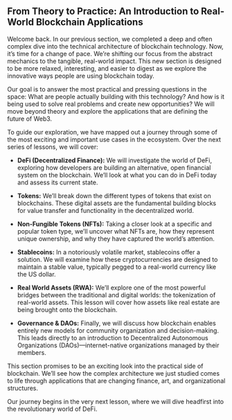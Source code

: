 ## From Theory to Practice: An Introduction to Real-World Blockchain Applications

Welcome back. In our previous section, we completed a deep and often complex dive into the technical architecture of blockchain technology. Now, it’s time for a change of pace. We’re shifting our focus from the abstract mechanics to the tangible, real-world impact. This new section is designed to be more relaxed, interesting, and easier to digest as we explore the innovative ways people are using blockchain today.

Our goal is to answer the most practical and pressing questions in the space: What are people actually building with this technology? And how is it being used to solve real problems and create new opportunities? We will move beyond theory and explore the applications that are defining the future of Web3.

To guide our exploration, we have mapped out a journey through some of the most exciting and important use cases in the ecosystem. Over the next series of lessons, we will cover:

*   **DeFi (Decentralized Finance):** We will investigate the world of DeFi, exploring how developers are building an alternative, open financial system on the blockchain. We’ll look at what you can do in DeFi today and assess its current state.

*   **Tokens:** We’ll break down the different types of tokens that exist on blockchains. These digital assets are the fundamental building blocks for value transfer and functionality in the decentralized world.

*   **Non-Fungible Tokens (NFTs):** Taking a closer look at a specific and popular token type, we’ll uncover what NFTs are, how they represent unique ownership, and why they have captured the world’s attention.

*   **Stablecoins:** In a notoriously volatile market, stablecoins offer a solution. We will examine how these cryptocurrencies are designed to maintain a stable value, typically pegged to a real-world currency like the US dollar.

*   **Real World Assets (RWA):** We’ll explore one of the most powerful bridges between the traditional and digital worlds: the tokenization of real-world assets. This lesson will cover how assets like real estate are being brought onto the blockchain.

*   **Governance & DAOs:** Finally, we will discuss how blockchain enables entirely new models for community organization and decision-making. This leads directly to an introduction to Decentralized Autonomous Organizations (DAOs)—internet-native organizations managed by their members.

This section promises to be an exciting look into the practical side of blockchain. We’ll see how the complex architecture we just studied comes to life through applications that are changing finance, art, and organizational structures.

Our journey begins in the very next lesson, where we will dive headfirst into the revolutionary world of DeFi.